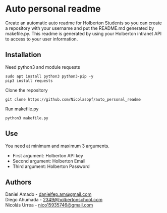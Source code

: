 # Auto personal readme
Create an automatic auto readme for Holberton Students so you can create a repository with your username and put the README.md generated by makefile.py. This readme is generated by using your Holberton intranet API to access to your user information.
 
## Installation
Need python3 and module requests
```
sudo apt install python3 python3-pip -y
pip3 install requests
```

Clone the repository
```
git clone https://github.com/Nicolasopf/auto_personal_readme
```

Run makefile.py
```
python3 makefile.py
```

## Use
You need at minimum and maximum 3 arguments.

* First argument: Holberton API key
* Second argument: Holberton Email
* Third argument: Holberton Password

## Authors
Daniel Amado - danielfep.am@gmail.com <br>
Diego Ahumada - 2349@holbertonschool.com <br>
Nicolás Urrea - nico15935746@gmail.com 
